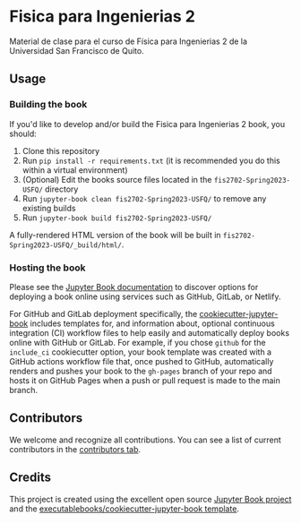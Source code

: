 # Fisica para Ingenierias 2

Material de clase para el curso de Física para Ingenierias 2 de la Universidad San Francisco de Quito.

## Usage

### Building the book

If you'd like to develop and/or build the Fisica para Ingenierias 2 book, you should:

1. Clone this repository
2. Run `pip install -r requirements.txt` (it is recommended you do this within a virtual environment)
3. (Optional) Edit the books source files located in the `fis2702-Spring2023-USFQ/` directory
4. Run `jupyter-book clean fis2702-Spring2023-USFQ/` to remove any existing builds
5. Run `jupyter-book build fis2702-Spring2023-USFQ/`

A fully-rendered HTML version of the book will be built in `fis2702-Spring2023-USFQ/_build/html/`.

### Hosting the book

Please see the [Jupyter Book documentation](https://jupyterbook.org/publish/web.html) to discover options for deploying a book online using services such as GitHub, GitLab, or Netlify.

For GitHub and GitLab deployment specifically, the [cookiecutter-jupyter-book](https://github.com/executablebooks/cookiecutter-jupyter-book) includes templates for, and information about, optional continuous integration (CI) workflow files to help easily and automatically deploy books online with GitHub or GitLab. For example, if you chose `github` for the `include_ci` cookiecutter option, your book template was created with a GitHub actions workflow file that, once pushed to GitHub, automatically renders and pushes your book to the `gh-pages` branch of your repo and hosts it on GitHub Pages when a push or pull request is made to the main branch.

## Contributors

We welcome and recognize all contributions. You can see a list of current contributors in the [contributors tab](https://github.com/alefisico/fis2702-Spring2023-USFQ/graphs/contributors).

## Credits

This project is created using the excellent open source [Jupyter Book project](https://jupyterbook.org/) and the [executablebooks/cookiecutter-jupyter-book template](https://github.com/executablebooks/cookiecutter-jupyter-book).

